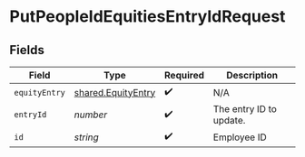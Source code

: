 # PutPeopleIdEquitiesEntryIdRequest


## Fields

| Field                                                           | Type                                                            | Required                                                        | Description                                                     |
| --------------------------------------------------------------- | --------------------------------------------------------------- | --------------------------------------------------------------- | --------------------------------------------------------------- |
| `equityEntry`                                                   | [shared.EquityEntry](../../../sdk/models/shared/equityentry.md) | :heavy_check_mark:                                              | N/A                                                             |
| `entryId`                                                       | *number*                                                        | :heavy_check_mark:                                              | The entry ID to update.                                         |
| `id`                                                            | *string*                                                        | :heavy_check_mark:                                              | Employee ID                                                     |